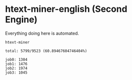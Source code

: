 # htext-miner-english (Second Engine)

Everything doing here is automated.

```
htext-miner

total: 5799/9523 (60.89467604746404%)

job0: 1304
job1: 1476
job2: 1974
job3: 1045
```